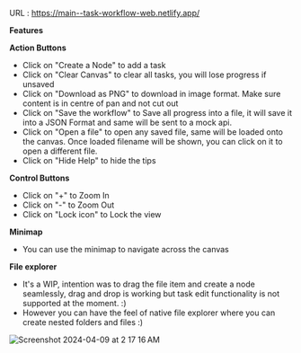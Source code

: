 URL : https://main--task-workflow-web.netlify.app/

**Features**

**Action Buttons**
- Click on "Create a Node" to add a task
- Click on "Clear Canvas" to clear all tasks, you will lose progress if unsaved
- Click on "Download as PNG" to download in image format. Make sure content is in centre of pan and not cut out
- Click on "Save the workflow" to Save all progress into a file, it will save it into a JSON Format and same will be sent to a mock api.
- Click on "Open a file" to open any saved file, same will be loaded onto the canvas. Once loaded filename will be shown, you can click on it to open a different file.
- Click on "Hide Help" to hide the tips

**Control Buttons**
- Click on "+" to Zoom In
- Click on "-" to Zoom Out
- Click on "Lock icon" to Lock the view

**Minimap**
- You can use the minimap to navigate across the canvas

**File explorer**
- It's a WIP, intention was to drag the file item and create a node seamlessly, drag and drop is working but task edit functionality is not supported at the moment. :)
- However you can have the feel of native file explorer where you can create nested folders and files :)


![Screenshot 2024-04-09 at 2 17 16 AM](https://github.com/theprogrammedwords/task-workflow-web/assets/33520299/e51e9650-b3b8-444d-962e-a63b005015e1)
